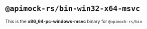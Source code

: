 # `@apimock-rs/bin-win32-x64-msvc`

This is the **x86_64-pc-windows-msvc** binary for `@apimock-rs/bin`
